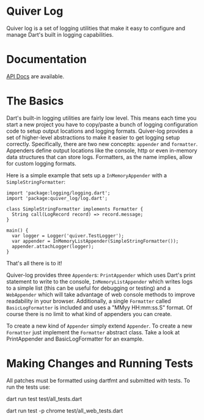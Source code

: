 Quiver Log
======

Quiver log is a set of logging utilities that make it easy to configure and
manage Dart's built in logging capabilities.

# Documentation
[API Docs](http://www.dartdocs.org/documentation/quiver_log/latest) are
available.

# The Basics

Dart's built-in logging utilities are fairly low level. This means each time you
start a new project you have to copy/paste a bunch of logging configuration
code to setup output locations and logging formats. Quiver-log provides a set of
higher-level abstractions to make it easier to get logging setup correctly.
Specifically, there are two new concepts: `appender` and `formatter`. Appenders
define output locations like the console, http or even in-memory data structures
that can store logs. Formatters, as the name implies, allow for custom logging
formats.

Here is a simple example that sets up a `InMemoryAppender` with a
`SimpleStringFormatter`:

```
import 'package:logging/logging.dart';
import 'package:quiver_log/log.dart';

class SimpleStringFormatter implements Formatter {
  String call(LogRecord record) => record.message;
}

main() {
  var logger = Logger('quiver.TestLogger');
  var appender = InMemoryListAppender(SimpleStringFormatter());
  appender.attachLogger(logger);
}
```

That's all there is to it!

Quiver-log provides three `Appender`s: `PrintAppender`
which uses Dart's print statement to write to the console, 
`InMemoryListAppender` which writes logs to a simple list (this can be useful for debugging or testing) and a `WebAppender` which will take advantage of web console methods to improve readability in your browser. Additionally, a single `Formatter` called
`BasicLogFormatter` is included and uses a "MMyy HH:mm:ss.S" format. Of course
there is no limit to what kind of appenders you can create.

To create a new kind of `Appender` simply extend `Appender`. To create a new
`Formatter` just implement the `Formatter` abstract class. Take a look at
PrintAppender and BasicLogFormatter for an example.

# Making Changes and Running Tests

All patches must be formatted using dartfmt and submitted with tests. To run the tests use:

dart run test test/all_tests.dart

dart run test -p chrome test/all_web_tests.dart
